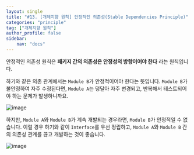 ```yaml
---
layout: single
title: "#13. [개체지향 원칙] 안정적인 의존성(Stable Dependencies Principle)"
categories: "principle"
tag: ["개체지향 원칙"]
author_profile: false
sidebar: 
    nav: "docs"
---
```


안정적인 의존성 원칙은 **패키지 간의 의존성은 안정성의 방향이어야 한다** 라는 원칙입니다.

하기와 같은 의존 관계에서는 `Module B`가 안정적이어야 한다는 뜻입니다. `Module B`가 불안정하여 자주 수정된다면, `Module A`는 덩달아 자주 변경되고, 반복해서 테스트되어야 하는 문제가 발생하니까요.

![image](https://github.com/tango1202/tango1202.github.io/assets/133472501/1086c489-8b1d-415f-bcfe-dad7a77e3203)


하지만, `Module A`와 `Module B`가 계속 개발되는 경우라면, `Module B`가 안정적일 수 없습니다. 이럴 경우 하기와 같이 `Interface`를 우선 정립하고, `Module A`와 `Module B` 간의 의존성 관계를 끊고 개발하는 것이 좋습니다.

![image](https://github.com/tango1202/tango1202.github.io/assets/133472501/e27a7b45-a1aa-4f43-b4bb-955edd7057e8)